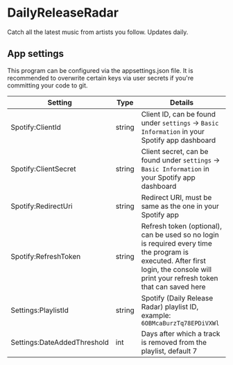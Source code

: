 # DailyReleaseRadar

Catch all the latest music from artists you follow. Updates daily.

## App settings

This program can be configured via the appsettings.json file. It is recommended to overwrite certain keys via user secrets if you're committing your code to git. 

|Setting                       |Type  |Details|
|------------------------------|------|-------|
|Spotify:ClientId              |string|Client ID, can be found under `settings` → `Basic Information` in your Spotify app dashboard|
|Spotify:ClientSecret          |string|Client secret, can be found under `settings` → `Basic Information` in your Spotify app dashboard|
|Spotify:RedirectUri           |string|Redirect URI, must be same as the one in your Spotify app|
|Spotify:RefreshToken          |string|Refresh token (optional), can be used so no login is required every time the program is executed. After first login, the console will print your refresh token that can saved here|
|Settings:PlaylistId           |string|Spotify (Daily Release Radar) playlist ID, example: `6OBMcaBurzTq78EPDiVXWl`|
|Settings:DateAddedThreshold   |int   |Days after which a track is removed from the playlist, default 7||
